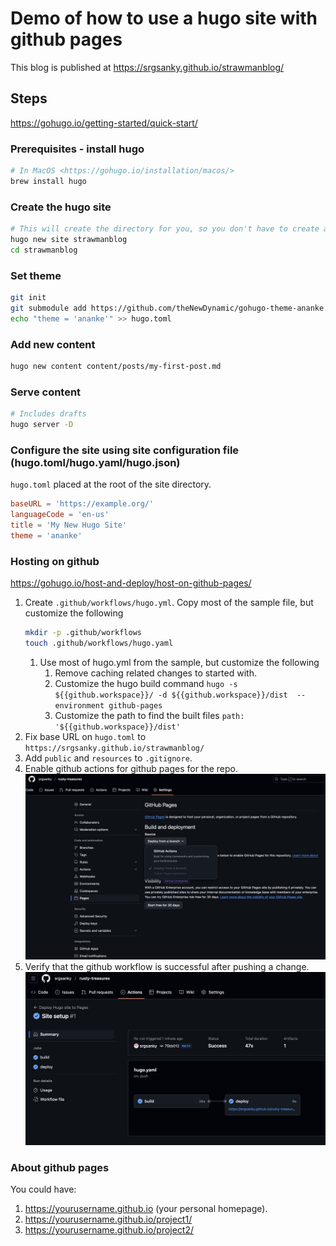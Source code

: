 # Demo of how to use a hugo site with github pages

This blog is published at <https://srgsanky.github.io/strawmanblog/>


## Steps

<https://gohugo.io/getting-started/quick-start/>

### Prerequisites - install hugo

```bash
# In MacOS <https://gohugo.io/installation/macos/>
brew install hugo
```


### Create the hugo site

```bash
# This will create the directory for you, so you don't have to create a directory manually
hugo new site strawmanblog
cd strawmanblog
```

### Set theme

```bash
git init
git submodule add https://github.com/theNewDynamic/gohugo-theme-ananke.git themes/ananke
echo "theme = 'ananke'" >> hugo.toml
```

### Add new content

```bash
hugo new content content/posts/my-first-post.md
```

### Serve content

```bash
# Includes drafts
hugo server -D
```

### Configure the site using site configuration file (hugo.toml/hugo.yaml/hugo.json)

`hugo.toml` placed at the root of the site directory.

```toml
baseURL = 'https://example.org/'
languageCode = 'en-us'
title = 'My New Hugo Site'
theme = 'ananke'
```

### Hosting on github

<https://gohugo.io/host-and-deploy/host-on-github-pages/>

1. Create `.github/workflows/hugo.yml`. Copy most of the sample file, but customize the following
    ```bash
    mkdir -p .github/workflows
    touch .github/workflows/hugo.yaml
    ```
    1. Use most of hugo.yml from the sample, but customize the following
        1. Remove caching related changes to started with.
        1. Customize the hugo build command
            `hugo -s ${{github.workspace}}/ -d ${{github.workspace}}/dist  --environment github-pages`
        1. Customize the path to find the built files
            `path: '${{github.workspace}}/dist'`
1. Fix base URL on `hugo.toml` to `https://srgsanky.github.io/strawmanblog/`
1. Add `public` and `resources` to `.gitignore`.
1. Enable github actions for github pages for the repo.
![](./Enable%20github%20actions%20for%20github%20pages.png)
1. Verify that the github workflow is successful after pushing a change.
![](./Actions%20page%20showing%20workflow%20run.png)

### About github pages

You could have:

1. https://yourusername.github.io (your personal homepage).
1. https://yourusername.github.io/project1/
1. https://yourusername.github.io/project2/
